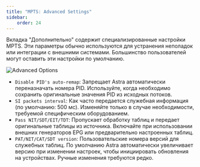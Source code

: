 ```yaml
---
title: "MPTS: Advanced Settings"
sidebar:
    order: 24
---
```


Вкладка "Дополнительно" содержит специализированные настройки MPTS. Эти параметры обычно используются для устранения неполадок или интеграции с внешними системами. Большинство пользователей могут оставить эти настройки по умолчанию.

![Advanced Options](https://cdn.cesbo.com/help/astra/delivery/broadcasting/mpts/advanced.png)

- `Disable PID's auto-remap`: Запрещает Astra автоматически переназначать номера PID. Используйте, когда необходимо сохранить оригинальные значения PID из исходных потоков.
- `SI packets interval`: Как часто передается служебная информация (по умолчанию: 500 мс). Изменяйте только в случае необходимости, требуемой специфическим оборудованием.
- `Pass NIT/SDT/EIT/TDT`: Пропускает обработку таблиц и передает оригинальные таблицы из источника. Включайте при использовании внешних генераторов EPG или предварительно настроенных таблиц.
- `PAT/NIT/CAT/SDT version`: Пользовательские номера версий для служебных таблиц. По умолчанию Astra автоматически увеличивает версию при изменении настроек, чтобы инициировать обновления на устройствах. Ручные изменения требуются редко.